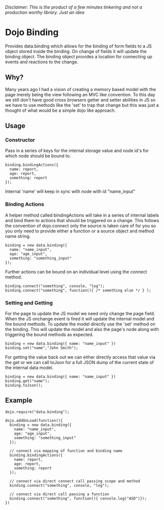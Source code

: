 _Disclaimer: This is the product of a few minutes tinkering and not a production worthy library. Just an idea_

# Dojo Binding #

Provides data.binding which allows for the binding of form fields to a JS object stored inside the binding. On change of fields it will update the binding object. The binding object provides a location for connecting up events and reactions to the change. 

## Why? ##

Many years ago I had a vision of creating a memory based model with the page merely being the view following an MVC like convention. To this day we still don't have good cross browsers getter and setter abilities in JS so we have to use methods like the 'set' to trap that change but this was just a thought of what would be a simple dojo like approach.

## Usage ##

### Constructor ###

Pass in a series of keys for the internal storage value and node id's for which node should be bound to.

    binding.bindingActions({
      name: report,
      age: report,
      something: report
    });

Internal 'name' will keep in sync with node with id "name_input"

### Binding Actions ###

A helper method called bindingActions will take in a series of internal labels and bind them to actions that should be triggered on a change. This follows the convention of dojo.connect only the source is taken care of for you so you only need to provide either a function or a source object and method name string.
   
    binding = new data.binding({
      name: "name_input",
      age: "age_input",
      something: "something_input"
    });

Further actions can be bound on an individual level using the connect method.

    binding.connect("something", console, "log");
    binding.connect("something", function(){ /* something else */ } );

### Setting and Getting ###

For the page to update the JS model we need only change the page field. When the JS onchange event is fired it will update the internal model and fire bound methods. To update the model directly use the 'set' method on the binding. This will update the model and also the page's node along with triggering the bound methods as expected. 

    binding = new data.binding({ name: "name_input" })
    binding.set("name","John Smith");

For getting the value back out we can either directly access that value via the get or we can call toJson for a full JSON dump of the current state of the internal data model.

    binding = new data.binding({ name: "name_input" })
    binding.get("name");
    binding.toJson();

## Example ##

    dojo.require("data.binding");

    dojo.addOnLoad(function(){
      binding = new data.binding({
        name: "name_input",
        age: "age_input",
        something: "something_input"
      });

      // connect via mapping of function and binding name
      binding.bindingActions({
        name: report,
        age: report,
        something: report
      });

      // connect via direct connect call passing scope and method
      binding.connect("something", console, "log");

      // connect via direct call passing a function
      binding.connect("something", function(){ console.log("ASD")});
    })